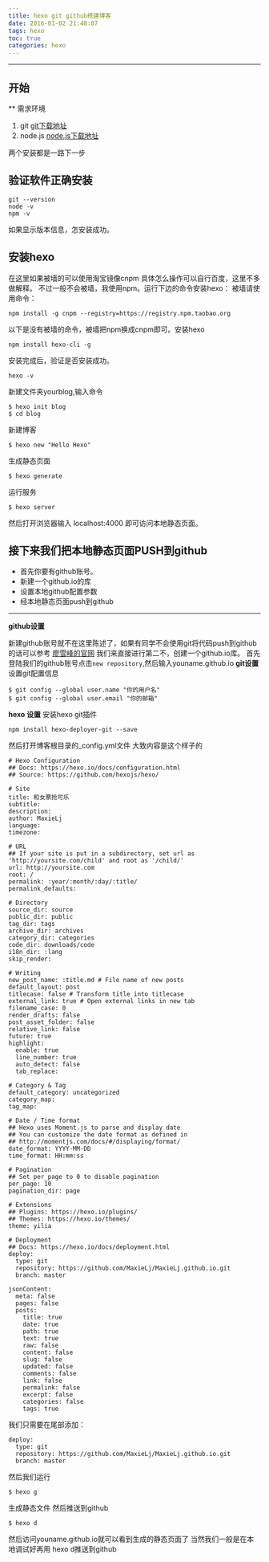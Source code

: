 ```yaml
---
title: hexo git github搭建博客
date: 2016-01-02 21:48:07
tags: hexo
toc: true
categories: hexo
---
```


------


开始
--

**
需求环境
 1. git [git下载地址][1]
 2. node.js [node.js下载地址][2]

两个安装都是一路下一步
## 验证软件正确安装 ##

    git --version
    node -v
    npm -v
如果显示版本信息，怎安装成功。
## 安装hexo ##
在这里如果被墙的可以使用淘宝镜像cnpm 具体怎么操作可以自行百度，这里不多做解释。
不过一般不会被墙，我使用npm。运行下边的命令安装hexo：
被墙请使用命令：

    npm install -g cnpm --registry=https://registry.npm.taobao.org

以下是没有被墙的命令，被墙把npm换成cnpm即可。安装hexo

    npm install hexo-cli -g

安装完成后，验证是否安装成功。

    hexo -v
新建文件夹yourblog,输入命令

    $ hexo init blog
    $ cd blog
新建博客

    $ hexo new "Hello Hexo"
生成静态页面

    $ hexo generate
运行服务

    $ hexo server

然后打开浏览器输入 localhost:4000 即可访问本地静态页面。


## 接下来我们把本地静态页面PUSH到github ##

 - 首先你要有github账号。
 - 新建一个github.io的库
 - 设置本地github配置参数
 - 经本地静态页面push到github


----------
 **github设置**

新建github账号就不在这里陈述了，如果有同学不会使用git将代码push到github的话可以参考 [廖雪峰的官网][3]
我们来直接进行第二不，创建一个github.io库。
首先登陆我们的github账号点击`new repository`,然后输入youname.github.io
**git设置**
设置git配置信息


    $ git config --global user.name "你的用户名"
    $ git config --global user.email "你的邮箱"
    

**hexo 设置**
    安装hexo git插件

    npm install hexo-deployer-git --save

然后打开博客根目录的_config.yml文件
大致内容是这个样子的

```
# Hexo Configuration
## Docs: https://hexo.io/docs/configuration.html
## Source: https://github.com/hexojs/hexo/

# Site
title: 和女票抢可乐
subtitle:
description:
author: MaxieLj
language:
timezone:

# URL
## If your site is put in a subdirectory, set url as 'http://yoursite.com/child' and root as '/child/'
url: http://yoursite.com
root: /
permalink: :year/:month/:day/:title/
permalink_defaults:

# Directory
source_dir: source
public_dir: public
tag_dir: tags
archive_dir: archives
category_dir: categories
code_dir: downloads/code
i18n_dir: :lang
skip_render:

# Writing
new_post_name: :title.md # File name of new posts
default_layout: post
titlecase: false # Transform title into titlecase
external_link: true # Open external links in new tab
filename_case: 0
render_drafts: false
post_asset_folder: false
relative_link: false
future: true
highlight:
  enable: true
  line_number: true
  auto_detect: false
  tab_replace:

# Category & Tag
default_category: uncategorized
category_map:
tag_map:

# Date / Time format
## Hexo uses Moment.js to parse and display date
## You can customize the date format as defined in
## http://momentjs.com/docs/#/displaying/format/
date_format: YYYY-MM-DD
time_format: HH:mm:ss

# Pagination
## Set per_page to 0 to disable pagination
per_page: 10
pagination_dir: page

# Extensions
## Plugins: https://hexo.io/plugins/
## Themes: https://hexo.io/themes/
theme: yilia

# Deployment
## Docs: https://hexo.io/docs/deployment.html
deploy:
  type: git
  repository: https://github.com/MaxieLj/MaxieLj.github.io.git
  branch: master

jsonContent:
  meta: false
  pages: false
  posts:
    title: true
    date: true
    path: true
    text: true
    raw: false
    content: false
    slug: false
    updated: false
    comments: false
    link: false
    permalink: false
    excerpt: false
    categories: false
    tags: true
```
我们只需要在尾部添加：
```
deploy:
  type: git
  repository: https://github.com/MaxieLj/MaxieLj.github.io.git
  branch: master
```

然后我们运行

    $ hexo g
生成静态文件
然后推送到github

    $ hexo d
然后访问youname.github.io就可以看到生成的静态页面了
当然我们一般是在本地调试好再用 hexo d推送到github


  [1]: https://git-scm.com/downloads
  [2]: https://nodejs.org/en/
  [3]: http://www.liaoxuefeng.com/wiki/0013739516305929606dd18361248578c67b8067c8c017b000